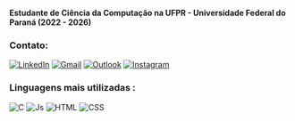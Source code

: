 
**Estudante de Ciência da Computação na UFPR - Universidade Federal do Paraná (2022 - 2026)**

### Contato:
[![LinkedIn](    https://img.shields.io/badge/LinkedIn-0077B5?style=for-the-badge&logo=linkedin&logoColor=white)](https://www.linkedin.com/in/brunoccrestani)
[![Gmail](    https://img.shields.io/badge/Gmail-D14836?style=for-the-badge&logo=gmail&logoColor=white)](mailto:brunoccrestani@gmail.com)
[![Outlook](    https://img.shields.io/badge/Outlook-0072C6?style=for-the-badge&logo=microsoft-outlook&logoColor=white)](mailto:bruno.crestani@ufpr.br)
[![Instagram](https://img.shields.io/badge/Instagram-E4405F?style=for-the-badge&logo=instagram&logoColor=white)](https://www.instagram.com/brunoccrestani/)

### Linguagens mais utilizadas :

![C](https://img.shields.io/badge/C-00599C?style=for-the-badge&logo=c&logoColor=white)
![Js](https://img.shields.io/badge/JavaScript-F7DF1E?style=for-the-badge&logo=javascript&logoColor=black)
![HTML](https://img.shields.io/badge/HTML5-E34F26?style=for-the-badge&logo=html5&logoColor=white)
![CSS](https://img.shields.io/badge/CSS3-1572B6?style=for-the-badge&logo=css3&logoColor=white)
